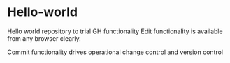 # Hello-world
Hello world repository to trial GH functionality
Edit functionality is available from any browser clearly.

Commit functionality drives operational change control and version control
